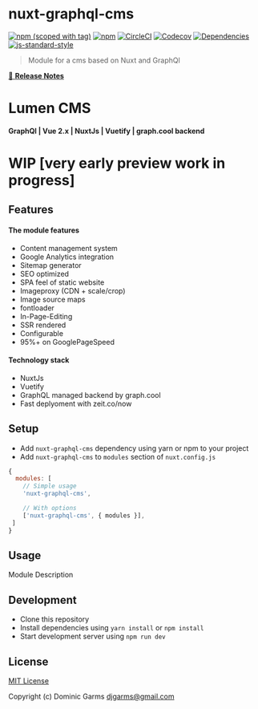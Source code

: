 # nuxt-graphql-cms
[![npm (scoped with tag)](https://img.shields.io/npm/v/nuxt-graphql-cms/latest.svg?style=flat-square)](https://npmjs.com/package/nuxt-graphql-cms)
[![npm](https://img.shields.io/npm/dt/nuxt-graphql-cms.svg?style=flat-square)](https://npmjs.com/package/nuxt-graphql-cms)
[![CircleCI](https://img.shields.io/circleci/project/github/.svg?style=flat-square)](https://circleci.com/gh/lumen-cms/nuxtjs-graphql-cms)
[![Codecov](https://img.shields.io/codecov/c/github/.svg?style=flat-square)](https://codecov.io/gh/)
[![Dependencies](https://david-dm.org//status.svg?style=flat-square)](https://david-dm.org/lumen-cms/nuxtjs-graphql-cms)
[![js-standard-style](https://img.shields.io/badge/code_style-standard-brightgreen.svg?style=flat-square)](http://standardjs.com)

> Module for a cms based on Nuxt and GraphQl

[📖 **Release Notes**](./CHANGELOG.md)

# Lumen CMS 
#### GraphQl | Vue 2.x | NuxtJs | Vuetify | graph.cool backend

# WIP [very early preview work in progress]

## Features

#### The module features
* Content management system
* Google Analytics integration
* Sitemap generator
* SEO optimized 
* SPA feel of static website
* Imageproxy (CDN + scale/crop)
* Image source maps
* fontloader
* In-Page-Editing
* SSR rendered
* Configurable
* 95%+ on GooglePageSpeed

#### Technology stack
* NuxtJs
* Vuetify
* GraphQL managed backend by graph.cool
* Fast deplyoment with zeit.co/now


## Setup
- Add `nuxt-graphql-cms` dependency using yarn or npm to your project
- Add `nuxt-graphql-cms` to `modules` section of `nuxt.config.js`

```js
{
  modules: [
    // Simple usage
    'nuxt-graphql-cms',

    // With options
    ['nuxt-graphql-cms', { modules }],
 ]
}
```

## Usage

Module Description

## Development

- Clone this repository
- Install dependencies using `yarn install` or `npm install`
- Start development server using `npm run dev`

## License

[MIT License](./LICENSE)

Copyright (c) Dominic Garms <djgarms@gmail.com>
